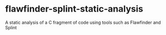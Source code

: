 # flawfinder-splint-static-analysis
A static analysis of a C fragment of code using tools such as Flawfinder and Splint
